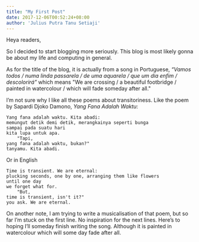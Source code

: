 ```yaml
---
title: "My First Post"
date: 2017-12-06T00:52:24+08:00
author: 'Julius Putra Tanu Setiaji'
---
```


Heya readers,

So I decided to start blogging more seriously. This blog is most likely gonna be about my life and computing in general.

As for the title of the blog, it is actually from a song in Portuguese, *“Vamos todos / numa linda passarela / de uma aquarela / que um dia enfim / descolorirá”* which means "We are crossing / a beautiful footbridge / painted in watercolour / which will fade someday after all."

I’m not sure why I like all these poems about transitoriness. Like the poem by Sapardi Djoko Damono, *Yang Fana Adalah Waktu*:

~~~
Yang fana adalah waktu. Kita abadi:
memungut detik demi detik, merangkainya seperti bunga
sampai pada suatu hari
kita lupa untuk apa.
    "Tapi,
yang fana adalah waktu, bukan?"
tanyamu. Kita abadi.
~~~

Or in English

~~~
Time is transient. We are eternal:
plucking seconds, one by one, arranging them like flowers
until one day
we forget what for.
    "But,
time is transient, isn't it?"
you ask. We are eternal.
~~~

On another note, I am trying to write a musicalisation of that poem, but so far I’m stuck on the first line. No inspiration for the next lines. Here’s to hoping I’ll someday finish writing the song. Although it is painted in watercolour which will some day fade after all.